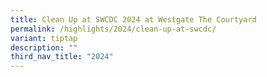 ```yaml
---
title: Clean Up at SWCDC 2024 at Westgate The Courtyard
permalink: /highlights/2024/clean-up-at-swcdc/
variant: tiptap
description: ""
third_nav_title: "2024"
---
```

